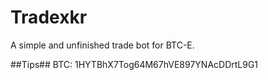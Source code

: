 Tradexkr
========

A simple and unfinished trade bot for BTC-E.

##Tips##
BTC: 1HYTBhX7Tog64M67hVE897YNAcDDrtL9G1